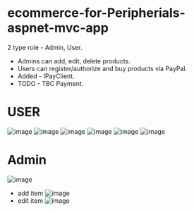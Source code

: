# ecommerce-for-Peripherials-aspnet-mvc-app

 2 type role - Admin, User.
* Admins can add, edit, delete products.
* Users can register/authorize and buy products via PayPal.
* Added - IPayClient.
* TODO - TBC Payment.

# USER
![image](https://user-images.githubusercontent.com/52431123/153747039-656f073b-acb2-4c18-abf0-cf1ec26a4998.png)
![image](https://user-images.githubusercontent.com/52431123/153747044-93dba819-2b6e-4027-896b-68354885df0a.png)
![image](https://user-images.githubusercontent.com/52431123/153747063-a3829345-3861-4a5e-be71-efb5fe7d022b.png)
![image](https://user-images.githubusercontent.com/52431123/153747067-c8ad0e75-98e7-480e-9819-ca365410e9c6.png)
![image](https://user-images.githubusercontent.com/52431123/153747085-453146b7-07f6-4673-a15c-405dc9102384.png)
![image](https://user-images.githubusercontent.com/52431123/153747095-08ce071e-d16a-4dd7-8589-bdbb3b5eece1.png)
# Admin
![image](https://user-images.githubusercontent.com/52431123/153747129-26caad63-16e0-4788-8acf-861977fd2905.png)
* add item
![image](https://user-images.githubusercontent.com/52431123/153747150-c2ef4e7b-b659-4774-bab5-33133c0e63e7.png)
* edit item
![image](https://user-images.githubusercontent.com/52431123/153747170-fb0db170-df39-4075-9483-9b99c47fac5b.png)
